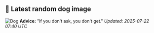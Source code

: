## 🐶 Latest random dog image
![Dog](https://images.dog.ceo/breeds/terrier-bedlington/n02093647_1558.jpg)
**Advice:** "If you don't ask, you don't get."
*Updated: 2025-07-22 07:40 UTC*
